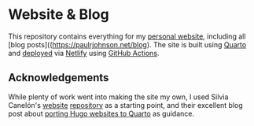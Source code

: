 # Website & Blog

This repository contains everything for my [personal website](https://paulrjohnson.net), including all [blog posts]((https://paulrjohnson.net/blog). The site is built using [Quarto](https://quarto.org/) and [deployed](https://quarto.org/docs/publishing/netlify.html) via [Netlify](https://netlify.com) using [GitHub Actions](https://github.com/quarto-dev/quarto-actions/tree/main/publish).

## Acknowledgements

While plenty of work went into making the site my own, I used Silvia Canelón's [website](https://silviacanelon.com/) [repository](https://github.com/spcanelon/silvia) as a starting point, and their excellent blog post about [porting Hugo websites to Quarto](https://silviacanelon.com/blog/2023-09-29-hello-quarto/) as guidance. 
